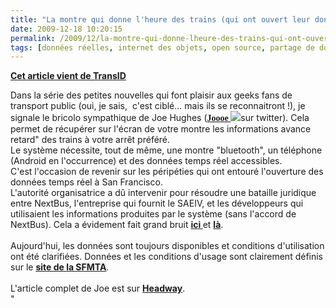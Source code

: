 ```yaml
---
title: "La montre qui donne l'heure des trains (qui ont ouvert leur données) !"
date: 2009-12-18 10:20:15
permalink: /2009/12/la-montre-qui-donne-lheure-des-trains-qui-ont-ouvert-leur-donnees.html
tags: [données réelles, internet des objets, open source, partage de données]
---
```


<p><strong><span style="text-decoration: underline"><a href="http://transid.blogspot.com/2009/12/la-montre-qui-donne-lheure-des-trains.html" target="_blank">Cet article vient de TransID</a></span></strong></p> <div><span><span><span>Dans la série des petites nouvelles qui font plaisir aux geeks fans de transport public (oui, je sais,  c'est ciblé... mais ils se reconnaitront !), je signale le bricolo sympathique de Joe Hughes (</span><a href="http://twitter.com/joooe"><strong><span style="font-family: Trebuchet MS">Joooe <img class="snap_preview_icon " id="snap_com_shot_link_icon" src="http://i.ixnp.com/images/v6.18/t.gif" /></span></strong></a><span>sur twitter). Cela permet de récupérer sur l'écran de votre montre les informations avance retard" des trains à votre arrêt préféré. </span></span></span><br /></div> <div><a href="https://gabrielplassat.github.io/transportsdufutur/wp-content/uploads/sites/6/old/6a0120a66d2ad4970b012876658ccf970c-pi.jpg""><img alt=""Montre"" border=""0"" class=""asset asset-image at-xid-6a0120a66d2ad4970b012876658ccf970c "" src=""/wp-content/uploads/sites/6/old/6a0120a66d2ad4970b012876658ccf970c-500pi.jpg"" title=""Montre"" /></a> </div> <div><span><span><span>Le système nécessite, tout de même, une montre "bluetooth", un téléphone (Android en l'occurrence) et des données temps réel accessibles. </span></span></span><br /></div> <div><span><span><span>C'est l'occasion de revenir sur les péripéties qui ont entouré l'ouverture des données temps réel à San Francisco.</span></span></span><br /></div> <div><span><span><span>L'autorité organisatrice a dû intervenir pour résoudre une bataille juridique entre NextBus, l'entreprise qui fournit le SAEIV, et les développeurs qui utilisaient les informations produites par le système (sans l'accord de NextBus). Cela a évidement fait grand bruit </span><a href=""http://sfappeal.com/news/2009/06/who-owns-sfmta-arrival-data.php""><strong><span style=""font-family: Trebuchet MS"">ici <img class=""snap_preview_icon "" id=""snap_com_shot_link_icon"" src=""http://i.ixnp.com/images/v6.18/t.gif"" /></span></strong></a><span>et </span><a href=""http://sf.streetsblog.org/2009/06/26/does-nextbus-own-real-time-muni-arrival-times/""><strong><span style=""font-family: Trebuchet MS"">là<img class=""snap_preview_icon "" id=""snap_com_shot_link_icon"" src=""http://i.ixnp.com/images/v6.18/t.gif"" /></span></strong></a><span>. </span></span></span><span><span><br /></span></span><br /></div> <div><span><span><span>Aujourd'hui, les données sont toujours disponibles et conditions d'utilisation ont été clarifiées. Données et les conditions d'usage sont clairement définis sur le </span><a href=""http://www.sfmta.com/cms/asite/nextmunidata.htm""><strong><span style=""font-family: Trebuchet MS"">site de la SFMTA<img class=""snap_preview_icon "" id=""snap_com_shot_link_icon"" src=""http://i.ixnp.com/images/v6.18/t.gif"" /></span></strong></a><span>. </span></span></span><span><span><br /></span></span><br /><span><span><span>L'article complet de Joe est sur </span><a href=""http://headwayblog.com/2009/12/14/telling-time-with-openrealtime-data/""><strong><span style=""font-family: Trebuchet MS"">Headway<img class=""snap_preview_icon "" id=""snap_com_shot_link_icon"" src=""http://i.ixnp.com/images/v6.18/t.gif"" /></span></strong></a><span>.</span></span></span></div>"
